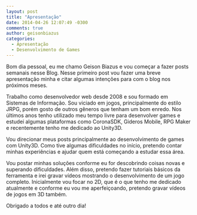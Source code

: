 ```yaml
---
layout: post
title: "Apresentação"
date: 2014-04-26 12:07:49 -0300
comments: true
author: geisonbiazus
categories:
  - Apresentação
  - Desenvolvimento de Games
---
```

Bom dia pessoal, eu me chamo Geison Biazus e vou começar a fazer posts semanais nesse Blog. Nesse primeiro post vou fazer uma breve apresentação minha e citar algumas intenções para com o blog nos próximos meses.

Trabalho como desenvolvedor web desde 2008 e sou formado em Sistemas de Informação. Sou viciado em jogos, principalmente do estilo JRPG, porém gosto de outros gêneros que tenham um bom enredo. Nos últimos anos tenho utilizado meu tempo livre para desenvolver games e estudei algumas plataformas como CoronaSDK, Gideros Mobile, RPG Maker e recentemente tenho me dedicado ao Unity3D.

Vou direcionar meus posts principalmente ao desenvolvimento de games com Unity3D. Como tive algumas dificuldades no início, pretendo contar minhas experiências e ajudar quem está começando a estudar essa área.

Vou postar minhas soluções conforme eu for descobrindo coisas novas e superando dificuldades. Além disso, pretendo fazer tutoriais básicos da ferramenta e irei gravar vídeos mostrando o desenvolvimento de um jogo completo. Inicialmente vou focar no 2D, que é o que tenho me dedicado atualmente e conforme eu vou me aperfeiçoando, pretendo gravar vídeos de jogos em 3D também.

Obrigado a todos e até outro dia!
